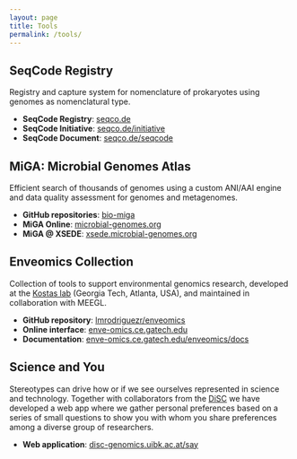 ```yaml
---
layout: page
title: Tools
permalink: /tools/
---
```


## SeqCode Registry

Registry and capture system for nomenclature of prokaryotes using genomes as
nomenclatural type.

- **SeqCode Registry**: [seqco.de](https://seqco.de/)
- **SeqCode Initiative**: [seqco.de/initiative](https://seqco.de/initiative)
- **SeqCode Document**: [seqco.de/seqcode](https://seqco.de/seqcode)

## MiGA: Microbial Genomes Atlas

Efficient search of thousands of genomes using a custom ANI/AAI engine and
data quality assessment for genomes and metagenomes.

- **GitHub repositories**: [bio-miga](https://code.microbial-genomes.org)
- **MiGA Online**: [microbial-genomes.org](https://microbial-genomes.org/)
- **MiGA @ XSEDE**: [xsede.microbial-genomes.org](https://xsede.microbial-genomes.org/)

## Enveomics Collection

Collection of tools to support environmental genomics research, developed at
the [Kostas lab](https://enve-omics.ce.gatech.edu) (Georgia Tech, Atlanta, USA),
and maintained in collaboration with MEEGL.

- **GitHub repository**: [lmrodriguezr/enveomics](https://github.com/lmrodriguezr/enveomics)
- **Online interface**: [enve-omics.ce.gatech.edu](http://enve-omics.ce.gatech.edu/)
- **Documentation**: [enve-omics.ce.gatech.edu/enveomics/docs](http://enve-omics.ce.gatech.edu/enveomics/docs)

## Science and You

Stereotypes can drive how or if we see ourselves represented in science and
technology. Together with collaborators from the [DiSC](https://uibk.ac.at/disc)
we have developed a web app where we gather personal preferences based on a
series of small questions to show you with whom you share preferences among a
diverse group of researchers.

- **Web application**: [disc-genomics.uibk.ac.at/say](https://disc-genomics.uibk.ac.at/say/)

